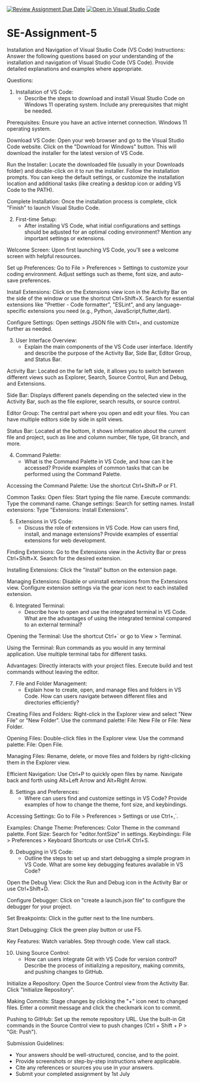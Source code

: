 [![Review Assignment Due Date](https://classroom.github.com/assets/deadline-readme-button-22041afd0340ce965d47ae6ef1cefeee28c7c493a6346c4f15d667ab976d596c.svg)](https://classroom.github.com/a/XoLGRbHq)
[![Open in Visual Studio Code](https://classroom.github.com/assets/open-in-vscode-2e0aaae1b6195c2367325f4f02e2d04e9abb55f0b24a779b69b11b9e10269abc.svg)](https://classroom.github.com/online_ide?assignment_repo_id=15353238&assignment_repo_type=AssignmentRepo)
# SE-Assignment-5
Installation and Navigation of Visual Studio Code (VS Code)
 Instructions:
Answer the following questions based on your understanding of the installation and navigation of Visual Studio Code (VS Code). Provide detailed explanations and examples where appropriate.

 Questions:

1. Installation of VS Code:
   - Describe the steps to download and install Visual Studio Code on Windows 11 operating system. Include any prerequisites that might be needed.


Prerequisites:
Ensure you have an active internet connection.
Windows 11 operating system.

Download VS Code:
Open your web browser and go to the Visual Studio Code website.
Click on the "Download for Windows" button. This will download the installer for the latest version of VS Code.

Run the Installer:
Locate the downloaded file (usually in your Downloads folder) and double-click on it to run the installer.
Follow the installation prompts. You can keep the default settings, or customize the installation location and additional tasks (like creating a desktop icon or adding VS Code to the PATH).

Complete Installation:
Once the installation process is complete, click "Finish" to launch Visual Studio Code.

2. First-time Setup:
   - After installing VS Code, what initial configurations and settings should be adjusted for an optimal coding environment? Mention any important settings or extensions.

Welcome Screen:
Upon first launching VS Code, you'll see a welcome screen with helpful resources.

Set up Preferences:
Go to File > Preferences > Settings to customize your coding environment.
Adjust settings such as theme, font size, and auto-save preferences.

Install Extensions:
Click on the Extensions view icon in the Activity Bar on the side of the window or use the shortcut Ctrl+Shift+X.
Search for essential extensions like "Prettier - Code formatter", "ESLint", and any language-specific extensions you need (e.g., Python, JavaScript,flutter,dart).

Configure Settings:
Open settings JSON file with Ctrl+, and customize further as needed.

3. User Interface Overview:
   - Explain the main components of the VS Code user interface. Identify and describe the purpose of the Activity Bar, Side Bar, Editor Group, and Status Bar.

Activity Bar:
Located on the far left side, it allows you to switch between different views such as Explorer, Search, Source Control, Run and Debug, and Extensions.

Side Bar:
Displays different panels depending on the selected view in the Activity Bar, such as the file explorer, search results, or source control.

Editor Group:
The central part where you open and edit your files. You can have multiple editors side by side in split views.

Status Bar:
Located at the bottom, it shows information about the current file and project, such as line and column number, file type, Git branch, and more.

4. Command Palette:
   - What is the Command Palette in VS Code, and how can it be accessed? Provide examples of common tasks that can be performed using the Command Palette.

Accessing the Command Palette:
Use the shortcut Ctrl+Shift+P or F1.

Common Tasks:
Open files: Start typing the file name.
Execute commands: Type the command name.
Change settings: Search for setting names.
Install extensions: Type "Extensions: Install Extensions".

5. Extensions in VS Code:
   - Discuss the role of extensions in VS Code. How can users find, install, and manage extensions? Provide examples of essential extensions for web development.


Finding Extensions:
Go to the Extensions view in the Activity Bar or press Ctrl+Shift+X.
Search for the desired extension.

Installing Extensions:
Click the "Install" button on the extension page.

Managing Extensions:
Disable or uninstall extensions from the Extensions view.
Configure extension settings via the gear icon next to each installed extension.

6. Integrated Terminal:
   - Describe how to open and use the integrated terminal in VS Code. What are the advantages of using the integrated terminal compared to an external terminal?

Opening the Terminal:
Use the shortcut Ctrl+` or go to View > Terminal.

Using the Terminal:
Run commands as you would in any terminal application.
Use multiple terminal tabs for different tasks.

Advantages:
Directly interacts with your project files.
Execute build and test commands without leaving the editor.

7. File and Folder Management:
   - Explain how to create, open, and manage files and folders in VS Code. How can users navigate between different files and directories efficiently?

Creating Files and Folders:
Right-click in the Explorer view and select "New File" or "New Folder".
Use the command palette: File: New File or File: New Folder.

Opening Files:
Double-click files in the Explorer view.
Use the command palette: File: Open File.

Managing Files:
Rename, delete, or move files and folders by right-clicking them in the Explorer view.

Efficient Navigation:
Use Ctrl+P to quickly open files by name.
Navigate back and forth using Alt+Left Arrow and Alt+Right Arrow.

8. Settings and Preferences:
   - Where can users find and customize settings in VS Code? Provide examples of how to change the theme, font size, and keybindings.

Accessing Settings:
Go to File > Preferences > Settings or use Ctrl+,`.

Examples:
Change Theme: Preferences: Color Theme in the command palette.
Font Size: Search for "editor.fontSize" in settings.
Keybindings: File > Preferences > Keyboard Shortcuts or use Ctrl+K Ctrl+S.

9. Debugging in VS Code:
   - Outline the steps to set up and start debugging a simple program in VS Code. What are some key debugging features available in VS Code?

Open the Debug View:
Click the Run and Debug icon in the Activity Bar or use Ctrl+Shift+D.

Configure Debugger:
Click on "create a launch.json file" to configure the debugger for your project.

Set Breakpoints:
Click in the gutter next to the line numbers.

Start Debugging:
Click the green play button or use F5.

Key Features:
Watch variables.
Step through code.
View call stack.

10. Using Source Control:
    - How can users integrate Git with VS Code for version control? Describe the process of initializing a repository, making commits, and pushing changes to GitHub.
    
Initialize a Repository:
Open the Source Control view from the Activity Bar.
Click "Initialize Repository".

Making Commits:
Stage changes by clicking the "+" icon next to changed files.
Enter a commit message and click the checkmark icon to commit.

Pushing to GitHub:
Set up the remote repository URL.
Use the built-in Git commands in the Source Control view to push changes (Ctrl + Shift + P > "Git: Push").

 Submission Guidelines:
- Your answers should be well-structured, concise, and to the point.
- Provide screenshots or step-by-step instructions where applicable.
- Cite any references or sources you use in your answers.
- Submit your completed assignment by 1st July 

